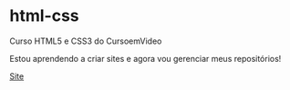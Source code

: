 # html-css
 Curso HTML5 e CSS3 do CursoemVideo

Estou aprendendo a criar sites e agora vou gerenciar meus repositórios!

 <p><a href="file:///C:/Users/digitalizacao/Documents/estudos/html-css/desafios/desafio10/kimetsunoyaiba.html">Site</a></p>
<a href='desafios/desafio10/kimetsunoyaiba.html'></a>
